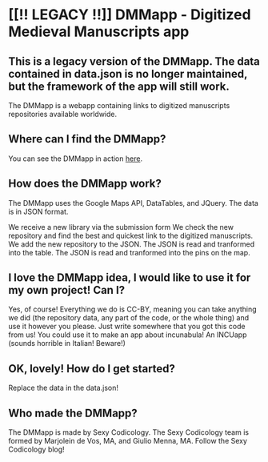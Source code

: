 # [[!! LEGACY !!]] DMMapp - Digitized Medieval Manuscripts app
## This is a legacy version of the DMMapp. The data contained in data.json is no longer maintained, but the framework of the app will still work. ##

The DMMapp is a webapp containing links to digitized manuscripts repositories available worldwide.

## Where can I find the DMMapp?
You can see the DMMapp in action [here](//digitizedmedievalmanuscripts.org/app).

## How does the DMMapp work?
The DMMapp uses the Google Maps API, DataTables, and JQuery. The data is in JSON format.

We receive a new library via the submission form
We check the new repository and find the best and quickest link to the digitized manuscripts.
We add the new repository to the JSON.
The JSON is read and tranformed into the table.
The JSON is read and tranformed into the pins on the map.

## I love the DMMapp idea, I would like to use it for my own project! Can I?
Yes, of course! Everything we do is CC-BY, meaning you can take anything we did (the repository data, any part of the code, or the whole thing) and use it however you please. Just write somewhere that you got this code from us!
You could use it to make an app about incunabula! An INCUapp (sounds horrible in Italian! Beware!)

## OK, lovely! How do I get started?

Replace the data in the data.json!


## Who made the DMMapp?
The DMMapp is made by Sexy Codicology. The Sexy Codicology team is formed by Marjolein de Vos, MA, and Giulio Menna, MA.
Follow the Sexy Codicology blog!
